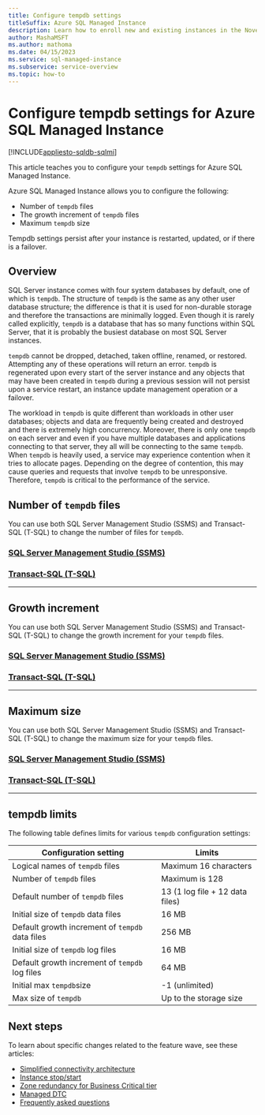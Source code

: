 ```yaml
---
title: Configure tempdb settings
titleSuffix: Azure SQL Managed Instance
description: Learn how to enroll new and existing instances in the November 2022 feature wave.
author: MashaMSFT
ms.author: mathoma
ms.date: 04/15/2023
ms.service: sql-managed-instance
ms.subservice: service-overview
ms.topic: how-to
---
```

# Configure tempdb settings for Azure SQL Managed Instance
[!INCLUDE[appliesto-sqldb-sqlmi](../includes/appliesto-sqlmi.md)]

This article teaches you to configure your `tempdb` settings for Azure SQL Managed Instance. 

Azure SQL Managed Instance allows you to configure the following:
- Number of `tempdb` files
- The growth increment of `tempdb` files
- Maximum `tempdb` size 

Tempdb settings persist after your instance is restarted, updated, or if there is a failover. 

## Overview 

SQL Server instance comes with four system databases by default, one of which is `tempdb`. The structure of `tempdb` is the same as any other user database structure; the difference is that it is used for non-durable storage and therefore the transactions are minimally logged. Even though it is rarely called explicitly, `tempdb` is a database that has so many functions within SQL Server, that it is probably the busiest database on most SQL Server instances.

`tempdb` cannot be dropped, detached, taken offline, renamed, or restored. Attempting any of these operations will return an error. `tempdb` is regenerated upon every start of the server instance and any objects that may have been created in `tempdb` during a previous session will not persist upon a service restart, an instance update management operation or a failover.

The workload in `tempdb` is quite different than workloads in other user databases; objects and data are frequently being created and destroyed and there is extremely high concurrency. Moreover, there is only one `tempdb` on each server and even if you have multiple databases and applications connecting to that server, they all will be connecting to the same `tempdb`. When `tempdb` is heavily used, a service may experience contention when it tries to allocate pages. Depending on the degree of contention, this may cause queries and requests that involve `tempdb` to be unresponsive. Therefore, `tempdb` is critical to the performance of the service.

## Number of `tempdb` files

You can use both SQL Server Management Studio (SSMS) and Transact-SQL (T-SQL) to change the number of files for `tempdb`. 
 
### [SQL Server Management Studio (SSMS)](#tab/ssms)

### [Transact-SQL (T-SQL)](#tab/tsql)

---


## Growth increment 

You can use both SQL Server Management Studio (SSMS) and Transact-SQL (T-SQL) to change the growth increment for your  `tempdb` files. 

### [SQL Server Management Studio (SSMS)](#tab/ssms)

### [Transact-SQL (T-SQL)](#tab/tsql)

---

## Maximum size 

You can use both SQL Server Management Studio (SSMS) and Transact-SQL (T-SQL) to change the maximum size for your `tempdb` files. 

### [SQL Server Management Studio (SSMS)](#tab/ssms)

### [Transact-SQL (T-SQL)](#tab/tsql)

---

## tempdb limits 

The following table defines limits for various `tempdb` configuration settings: 


|Configuration setting  |Limits  |
|---------|---------|
|Logical names of `tempdb` files     | Maximum 16 characters      |
|Number of `tempdb` files     |  Maximum is 128      |
|Default number of `tempdb` files     |  13 (1 log file + 12 data files)        |
|Initial size of `tempdb` data files    | 16 MB        |
|Default growth increment of `tempdb` data files     |   256 MB      |
|Initial size of `tempdb` log files     |    16 MB     |
|Default growth increment of `tempdb` log files     |   64 MB      |
|Initial max `tempdb`size    |   -1 (unlimited)       |
|Max size of `tempdb` | Up to the storage size | 




## Next steps

To learn about specific changes related to the feature wave, see these articles:

- [Simplified connectivity architecture](connectivity-architecture-overview.md)
- [Instance stop/start](instance-stop-start-how-to.md)
- [Zone redundancy for Business Critical tier](../database/high-availability-sla.md)
- [Managed DTC](distributed-transaction-coordinator-dtc.md)
- [Frequently asked questions](frequently-asked-questions-faq.yml#november-2022-feature-wave)
